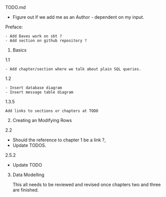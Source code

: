 TODO.md

- Figure out if we add me as an Author - dependent on my input.

Preface:

    - Add Daves work on sbt ?
    - Add section on github repository ?

1. Basics


  1.1

    - Add chapter/section where we talk about plain SQL queries.

  1.2

    - Insert database diagram
    - Insert message table diagram

  1.3.5

    Add links to sections or chapters at TODO


2. Creating an Modifying Rows


  2.2
   - Should the reference to chapter 1 be a link ?,
   - Update TODOS.

  2.5.2

   - Update TODO



3. Data Modelling

    This all needs to be reviewed and revised once chapters two and three are finished.


